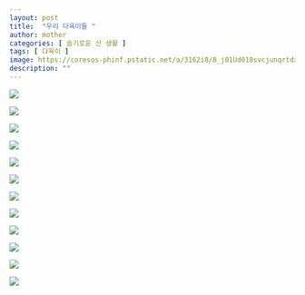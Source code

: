 ```yaml
---
layout: post
title:  "우리 다육이들 "
author: mother
categories: [ 슬기로운 산 생활 ]
tags: [ 댜육이 ]
image: https://coresos-phinf.pstatic.net/a/3162i8/8_j01Ud018svcjunqrtdxv01z_srh9k9.jpg?type=e1920_std
description: ""
---
```


![](https://coresos-phinf.pstatic.net/a/3162e1/9_101Ud018svci2rkrqltldcf_srh9k9.jpg?type=e1920_std)

![](https://coresos-phinf.pstatic.net/a/3162f3/9_101Ud018svc95yc45fw5wrr_srh9k9.jpg?type=e1920_std)

![](https://coresos-phinf.pstatic.net/a/3162j6/9_201Ud018svc15vyu4qe0c85f_srh9k9.jpg?type=e1920_std)

![](https://coresos-phinf.pstatic.net/a/3162ii/9_201Ud018svchrlj7psvb5zs_srh9k9.jpg?type=e1920_std)

![](https://coresos-phinf.pstatic.net/a/316222/9_401Ud018svc1d48pch5vj06v_srh9k9.jpg?type=e1920_std)

![](https://coresos-phinf.pstatic.net/a/316233/9_401Ud018svcspdrmnvk8vt4_srh9k9.jpg?type=e1920_std)

![](https://coresos-phinf.pstatic.net/a/316243/9_501Ud018svc1g7ix71o6sk03_srh9k9.jpg?type=e1920_std)

![](https://coresos-phinf.pstatic.net/a/3162c1/9_501Ud018svco9uz63th9iu1_srh9k9.jpg?type=e1920_std)

![](https://coresos-phinf.pstatic.net/a/316296/9_601Ud018svc1pr44jx5l94sq_srh9k9.jpg?type=e1920_std)

![](https://coresos-phinf.pstatic.net/a/31628h/8_i01Ud018svccdr9yvzxyn1h_srh9k9.jpg?type=e1920_std)

![](https://coresos-phinf.pstatic.net/a/316290/8_i01Ud018svcf1pb8vw6ixrl_srh9k9.jpg?type=e1920_std)

![](https://coresos-phinf.pstatic.net/a/3162jf/8_j01Ud018svcnsw15gi44s5n_srh9k9.jpg?type=e1920_std)